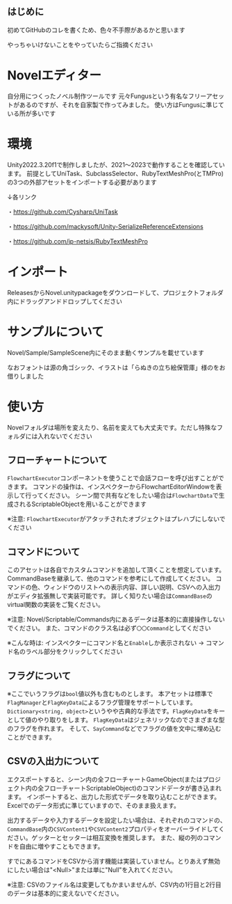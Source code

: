 ## はじめに
初めてGitHubのコレを書くため、色々不手際があるかと思います

やっちゃいけないことをやっていたらご指摘ください



# Novelエディター
自分用につくったノベル制作ツールです
元々Fungusという有名なフリーアセットがあるのですが、それを自家製で作ってみました。
使い方はFungusに準じている所が多いです



# 環境
Unity2022.3.20f1で制作しましたが、2021〜2023で動作することを確認しています。
前提としてUniTask、SubclassSelector、RubyTextMeshPro(とTMPro)の3つの外部アセットをインポートする必要があります

↓各リンク

・https://github.com/Cysharp/UniTask 

・https://github.com/mackysoft/Unity-SerializeReferenceExtensions 

・https://github.com/jp-netsis/RubyTextMeshPro 




# インポート
ReleasesからNovel.unitypackageをダウンロードして、プロジェクトフォルダ内にドラッグアンドドロップしてください



# サンプルについて
Novel/Sample/SampleScene内にそのまま動くサンプルを載せています

なおフォントは源の角ゴシック、イラストは「らぬきの立ち絵保管庫」様のをお借りしました



# 使い方
Novelフォルダは場所を変えたり、名前を変えても大丈夫です。ただし特殊なフォルダには入れないでください



## フローチャートについて
`FlowchartExecutor`コンポーネントを使うことで会話フローを呼び出すことができます。
コマンドの操作は、インスペクターからFlowchartEditorWindowを表示して行ってください。
シーン間で共有などをしたい場合は`FlowchartData`で生成されるScriptableObjectを用いることができます

※注意:
`FlowchartExecutor`がアタッチされたオブジェクトはプレハブにしないでください



## コマンドについて
このアセットは各自でカスタムコマンドを追加して頂くことを想定しています。CommandBaseを継承して、他のコマンドを参考にして作成してください。
コマンドの色、ウィンドウのリストへの表示内容、詳しい説明、CSVへの入出力がエディタ拡張無しで実装可能です。
詳しく知りたい場合は`CommandBase`のvirtual関数の実装をご覧ください。

※注意:
Novel/Scriptable/Commands内にあるデータは基本的に直接操作しないでください。
また、コマンドのクラス名は必ず`〇〇Command`としてください

※こんな時は:
インスペクターにコマンド名と`Enable`しか表示されない
→ コマンド名のラベル部分をクリックしてください



## フラグについて
※ここでいうフラグは`bool`値以外も含むものとします。
本アセットは標準で`FlagManager`と`FlagKeyData`によるフラグ管理をサポートしています。
`Dictionary<string, object>`というやや古典的な手法です。`FlagKeyData`をキーとして値のやり取りをします。
`FlagKeyData`はジェネリックなのでさまざまな型のフラグを作れます。
そして、`SayCommand`などでフラグの値を文中に埋め込むことができます。



## CSVの入出力について
エクスポートすると、シーン内の全フローチャートGameObject(またはプロジェクト内の全フローチャートScriptableObject)のコマンドデータが書き込まれます。
インポートすると、出力した形式でデータを取り込むことができます。
Excelでのデータ形式に準じていますので、そのまま扱えます。

出力するデータや入力するデータを設定したい場合は、それぞれのコマンドの、`CommandBase`内の`CSVContent1`や`CSVContent2`プロパティをオーバーライドしてください。ゲッターとセッターは相互変換を推奨します。
また、縦の列のコマンドを自由に増やすこともできます。

すでにあるコマンドをCSVから消す機能は実装していません。とりあえず無効にしたい場合は"\<Null\>"または単に"Null"を入れてください。

※注意:
CSVのファイル名は変更してもかまいませんが、CSV内の1行目と2行目のデータは基本的に変えないでください。

